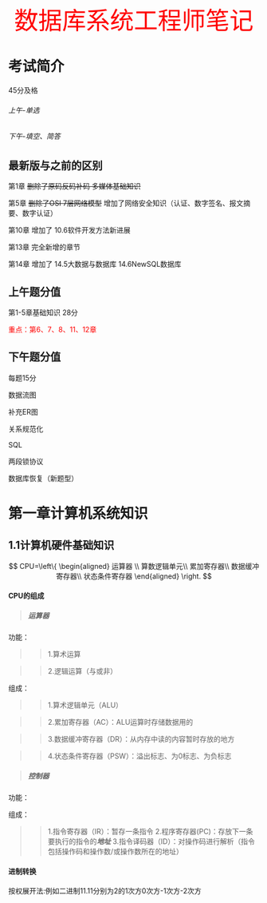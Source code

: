 <center><font color=red size=15>数据库系统工程师笔记</font></center>

# 考试简介

45分及格

###### 上午-单选

###### 下午-填空、简答

## 最新版与之前的区别

第1章 ~~删除了原码反码补码  多媒体基础知识~~

第5章 ~~删除了OSI 7层网络模型~~ 增加了网络安全知识（认证、数字签名、报文摘要、数字认证）

第10章 增加了 10.6软件开发方法新进展

第13章 完全新增的章节

第14章 增加了 14.5大数据与数据库 14.6NewSQL数据库



## 上午题分值

第1-5章基础知识 28分

 <font color=red >重点：第6、7、8、11、12章</font>

## 下午题分值

每题15分

数据流图

补充ER图

关系规范化

SQL

两段锁协议

数据库恢复（新题型）

# 第一章计算机系统知识

## 1.1计算机硬件基础知识


$$
CPU=\left\{
\begin{aligned}
运算器 \\
算数逻辑单元\\
累加寄存器\\
数据缓冲寄存器\\
状态条件寄存器
\end{aligned}
\right.
$$

#### CPU的组成

>##### 运算器

功能：

>>1.算术运算

>>2.逻辑运算（与或非）

组成：

>>1.算术逻辑单元（ALU）

>>2.累加寄存器（AC）：ALU运算时存储数据用的

>>3.数据缓冲寄存器（DR）：从内存中读的内容暂时存放的地方

>>4.状态条件寄存器（PSW）：溢出标志、为0标志、为负标志

>##### 控制器

功能：

组成：
>>1.指令寄存器（IR）：暂存一条指令
>>2.程序寄存器(PC)：存放下一条要执行的指令的***地址***
>>3.指令译码器（ID）：对操作码进行解析（指令包括操作码和操作数/或操作数所在的地址）

#### 进制转换

按权展开法:例如二进制11.11分别为2的1次方0次方-1次方-2次方